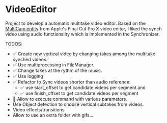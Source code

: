 # VideoEditor

Project to develop a automatic multitake video editor. Based on the [MultiCam entity](https://support.apple.com/guide/final-cut-pro/ver23c764f1/mac) from Apple's Final Cut Pro X video editor, I liked the synch video using audio functionality which is implemented in the Synchronizer.

TODOS:
- ✅ Create new vertical video by changing takes among the multitake synched videos.
- ✅ Use multiprocessing in FileManager.
- ✅ Change takes at the rythm of the music.
- ✅ Use logging
- ✅ Refactor to Sync videos shorter than audio reference:
    - ✅ use start_offset to get candidate videos per segment and
    - ✅ use finish_offset to get candidate videos per segment
- 🚧 Allow to execute command with various parameters.
- Use Object detection to choose vertical subtakes from videos.
- Video effects/transitions
- Allow to use an extra folder with gifs...


